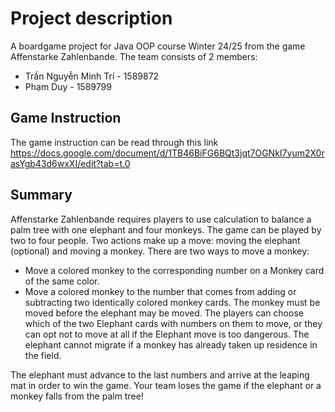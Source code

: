 # Project description

A boardgame project for Java OOP course Winter 24/25 from the game Affenstarke Zahlenbande. The team consists of 2 members:
- Trần Nguyễn Minh Trí - 1589872
- Phạm Duy - 1589799

## Game Instruction
The game instruction can be read through this link https://docs.google.com/document/d/1TB46BiFG6BQt3jqt7OGNkI7yum2X0rasYgb43d6wxXI/edit?tab=t.0

## Summary
Affenstarke Zahlenbande requires players to use calculation to balance a palm tree with one elephant and four monkeys. The game can be played by two to four people. Two actions make up a move: moving the elephant (optional) and moving a monkey. There are two ways to move a monkey:
- Move a colored monkey to the corresponding number on a Monkey card of the same color.
- Move a colored monkey to the number that comes from adding or subtracting two identically colored monkey cards.
The monkey must be moved before the elephant may be moved. The players can choose which of the two Elephant cards with numbers on them to move, or they can opt not to move at all if the Elephant move is too dangerous. The elephant cannot migrate if a monkey has already taken up residence in the field.

The elephant must advance to the last numbers and arrive at the leaping mat in order to win the game. Your team loses the game if the elephant or a monkey falls from the palm tree!
